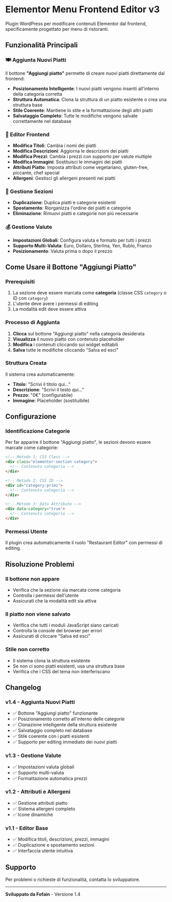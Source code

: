 # Elementor Menu Frontend Editor v3

Plugin WordPress per modificare contenuti Elementor dal frontend, specificamente progettato per menu di ristoranti.

## Funzionalità Principali

### 🍽️ Aggiunta Nuovi Piatti
Il bottone **"Aggiungi piatto"** permette di creare nuovi piatti direttamente dal frontend:

- **Posizionamento Intelligente**: I nuovi piatti vengono inseriti all'interno della categoria corretta
- **Struttura Automatica**: Clona la struttura di un piatto esistente o crea una struttura base
- **Stile Coerente**: Mantiene lo stile e la formattazione degli altri piatti
- **Salvataggio Completo**: Tutte le modifiche vengono salvate correttamente nel database

### 🎨 Editor Frontend
- **Modifica Titoli**: Cambia i nomi dei piatti
- **Modifica Descrizioni**: Aggiorna le descrizioni dei piatti
- **Modifica Prezzi**: Cambia i prezzi con supporto per valute multiple
- **Modifica Immagini**: Sostituisci le immagini dei piatti
- **Attributi Piatto**: Imposta attributi come vegetariano, gluten-free, piccante, chef special
- **Allergeni**: Gestisci gli allergeni presenti nei piatti

### 🔧 Gestione Sezioni
- **Duplicazione**: Duplica piatti e categorie esistenti
- **Spostamento**: Riorganizza l'ordine dei piatti e categorie
- **Eliminazione**: Rimuovi piatti e categorie non più necessarie

### 💰 Gestione Valute
- **Impostazioni Globali**: Configura valuta e formato per tutti i prezzi
- **Supporto Multi-Valuta**: Euro, Dollaro, Sterlina, Yen, Rublo, Franco
- **Posizionamento**: Valuta prima o dopo il prezzo

## Come Usare il Bottone "Aggiungi Piatto"

### Prerequisiti
1. La sezione deve essere marcata come **categoria** (classe CSS `category` o ID con `category`)
2. L'utente deve avere i permessi di editing
3. La modalità edit deve essere attiva

### Processo di Aggiunta
1. **Clicca** sul bottone "Aggiungi piatto" nella categoria desiderata
2. **Visualizza** il nuovo piatto con contenuto placeholder
3. **Modifica** i contenuti cliccando sui widget editabili
4. **Salva** tutte le modifiche cliccando "Salva ed esci"

### Struttura Creata
Il sistema crea automaticamente:
- **Titolo**: "Scrivi il titolo qui..."
- **Descrizione**: "Scrivi il testo qui..."
- **Prezzo**: "0€" (configurabile)
- **Immagine**: Placeholder (sostituibile)

## Configurazione

### Identificazione Categorie
Per far apparire il bottone "Aggiungi piatto", le sezioni devono essere marcate come categorie:

```html
<!-- Metodo 1: CSS Class -->
<div class="elementor-section category">
  <!-- Contenuto categoria -->
</div>

<!-- Metodo 2: CSS ID -->
<div id="category-primi">
  <!-- Contenuto categoria -->
</div>

<!-- Metodo 3: Data Attribute -->
<div data-category="true">
  <!-- Contenuto categoria -->
</div>
```

### Permessi Utente
Il plugin crea automaticamente il ruolo "Restaurant Editor" con permessi di editing.

## Risoluzione Problemi

### Il bottone non appare
- Verifica che la sezione sia marcata come categoria
- Controlla i permessi dell'utente
- Assicurati che la modalità edit sia attiva

### Il piatto non viene salvato
- Verifica che tutti i moduli JavaScript siano caricati
- Controlla la console del browser per errori
- Assicurati di cliccare "Salva ed esci"

### Stile non corretto
- Il sistema clona la struttura esistente
- Se non ci sono piatti esistenti, usa una struttura base
- Verifica che i CSS del tema non interferiscano

## Changelog

### v1.4 - Aggiunta Nuovi Piatti
- ✅ Bottone "Aggiungi piatto" funzionante
- ✅ Posizionamento corretto all'interno delle categorie
- ✅ Clonazione intelligente della struttura esistente
- ✅ Salvataggio completo nel database
- ✅ Stile coerente con i piatti esistenti
- ✅ Supporto per editing immediato dei nuovi piatti

### v1.3 - Gestione Valute
- ✅ Impostazioni valuta globali
- ✅ Supporto multi-valuta
- ✅ Formattazione automatica prezzi

### v1.2 - Attributi e Allergeni
- ✅ Gestione attributi piatto
- ✅ Sistema allergeni completo
- ✅ Icone dinamiche

### v1.1 - Editor Base
- ✅ Modifica titoli, descrizioni, prezzi, immagini
- ✅ Duplicazione e spostamento sezioni
- ✅ Interfaccia utente intuitiva

## Supporto

Per problemi o richieste di funzionalità, contatta lo sviluppatore.

---

**Sviluppato da Fofain** - Versione 1.4
